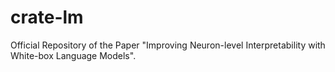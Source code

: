 # crate-lm
Official Repository of the Paper "Improving Neuron-level Interpretability with White-box Language Models".

